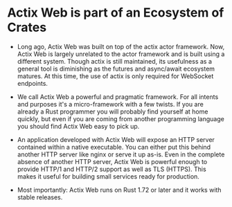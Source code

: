 
# Actix Web is part of an Ecosystem of Crates

  - Long ago, Actix Web was built on top of the actix actor framework. Now, Actix Web is largely unrelated to the actor framework and is built using a different system. Though actix is still maintained, its usefulness as a general tool is diminishing as the futures and async/await ecosystem matures. At this time, the use of actix is only required for WebSocket endpoints.

  - We call Actix Web a powerful and pragmatic framework. For all intents and purposes it's a micro-framework with a few twists. If you are already a Rust programmer you will probably find yourself at home quickly, but even if you are coming from another programming language you should find Actix Web easy to pick up.

  - An application developed with Actix Web will expose an HTTP server contained within a native executable. You can either put this behind another HTTP server like nginx or serve it up as-is. Even in the complete absence of another HTTP server, Actix Web is powerful enough to provide HTTP/1 and HTTP/2 support as well as TLS (HTTPS). This makes it useful for building small services ready for production.

  - Most importantly: Actix Web runs on Rust 1.72 or later and it works with stable releases.
